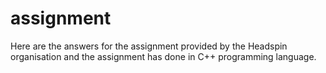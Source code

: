 # assignment
Here are the answers for the assignment provided by the Headspin organisation and the assignment has done in C++ programming language.
